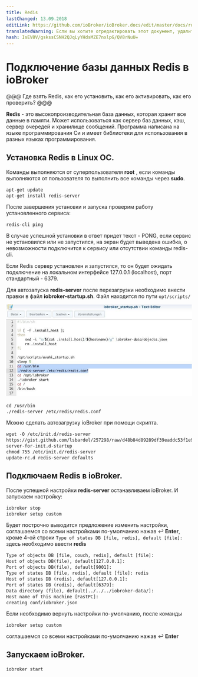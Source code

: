 ```yaml
---
title: Redis
lastChanged: 13.09.2018
editLink: https://github.com/ioBroker/ioBroker.docs/edit/master/docs/ru/config/redis.md
translatedWarning: Если вы хотите отредактировать этот документ, удалите поле «translatedFrom», в противном случае этот документ будет снова автоматически переведен
hash: IsEV8V/gskssCSNH2QJqLyYHdsMZE7nxlpG/QV8rNuU=
---
```

# Подключение базы данных Redis в ioBroker

@@@ Где взять Redis, как его установить, как его активировать, как его проверить? @@@

**Redis** - это высокопроизводительная база данных, которая хранит все данные в памяти. 
Может использоваться как сервер баз данных, кэш, сервер очередей и хранилище сообщений.
Программа написана на языке программирования Си и имеет библиотеки для использования в разных языках программирования.

## Установка Redis в Linux ОС.
Команды выполняются от суперпользователя **root** , 
если команды выполняются от пользователя то выполнить все команды через **sudo**.

```
apt-get update
apt-get install redis-server
```

После завершения установки и запуска проверим работу установленного сервиса:

```
redis-cli ping
```

В случае успешной установки в ответ придет текст - PONG, если сервис не установился или не запустился,
на экран будет выведена ошибка, о невозможности подключится к сервису или отсутствии команды redis-cli.

Если Redis сервер установлен и запустился, то он будет ожидать подключение на локальном интерфейсе 127.0.0.1 (localhost),
порт стандартный - 6379.

Для автозапуска  **redis-server** после перезагрузки необходимо внести правки в файл **iobroker-startup.sh**.
Файл находится по пути `opt/scripts/`

![iobroker-startup.sh](./startup.jpg "Добавить строку")

```
cd /usr/bin
./redis-server /etc/redis/redis.conf
```

Можно сделать автозагрузку ioBroker при помощи скрипта.

```
wget -O /etc/init.d/redis-server https://gist.github.com/lsbardel/257298/raw/d48b84d89289df39eaddc53f1e9a918f776b3074/redis-server-for-init.d-startup
chmod 755 /etc/init.d/redis-server
update-rc.d redis-server defaults
```

## Подключаем Redis в ioBroker.

После успешной настройки **redis-server** останавливаем ioBroker.
И запускаем настройку:

```
iobroker stop
iobroker setup custom
```

Будет построчно выводится предложение изменить настройки,
соглашаемся со всеми настройками по-умолчанию нажав  ↩️ **Enter**,
кроме 4-ой строки `Type of states DB [file, redis], default [file]:`
здесь необходимо ввести **redis**

```
Type of objects DB [file, couch, redis], default [file]:
Host of objects DB(file), default[127.0.0.1]:
Port of objects DB(file), default[9001]:
Type of states DB [file, redis], default [file]: redis
Host of states DB (redis), default[127.0.0.1]:
Port of states DB (redis), default[6379]:
Data directory (file), default[../../../iobroker-data/]:
Host name of this machine [FastPC]:
creating conf/iobroker.json
```

Если необходимо вернуть настройки по-умолчанию, после команды 

```
iobroker setup custom
```

соглашаемся со всеми настройками по-умолчанию нажав  ↩️ **Enter**

## Запускаем ioBroker.

```
iobroker start
```
